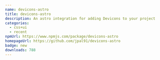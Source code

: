 ```yaml
---
name: devicons-astro
title: devicons-astro
description: An astro integration for adding Devicons to your project
categories:
  - css+ui
  - recent
npmUrl: https://www.npmjs.com/package/devicons-astro
homepageUrl: https://github.com/jpal91/devicons-astro
badge: new
downloads: 788
---
```

